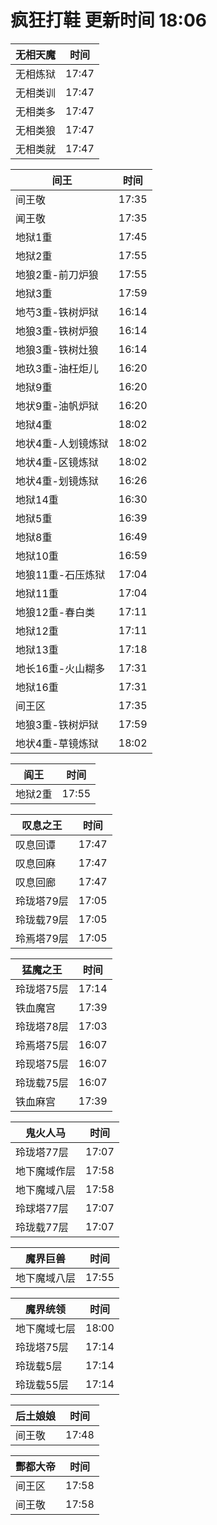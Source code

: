 # 疯狂打鞋 更新时间 18:06

| 无相天魔   | 时间    |
|--------|-------|
| 无相炼狱 | 17:47 |
| 无相类训 | 17:47 |
| 无相类多 | 17:47 |
| 无相类狼 | 17:47 |
| 无相类就 | 17:47 |

| 间王   | 时间    |
|--------|-------|
| 间王敬 | 17:35 |
| 闻王敬 | 17:35 |
| 地狱1重 | 17:45 |
| 地狱2重 | 17:55 |
| 地狼2重-前刀炉狼 | 17:55 |
| 地狱3重 | 17:59 |
| 地芍3重-铁树炉狱 | 16:14 |
| 地狼3重-铁树炉狼 | 16:14 |
| 地狼3重-铁树灶狼 | 16:14 |
| 地玖3重-油枉炬儿 | 16:20 |
| 地狱9重 | 16:20 |
| 地状9重-油帆炉狱 | 16:20 |
| 地狱4重 | 18:02 |
| 地状4重-人划镜炼狱 | 18:02 |
| 地状4重-区镜炼狱 | 18:02 |
| 地状4重-划镜炼狱 | 16:26 |
| 地狱14重 | 16:30 |
| 地狱5重 | 16:39 |
| 地狱8重 | 16:49 |
| 地狱10重 | 16:59 |
| 地狼11重-石压炼狱 | 17:04 |
| 地狱11重 | 17:04 |
| 地狼12重-春白类 | 17:11 |
| 地狱12重 | 17:11 |
| 地狱13重 | 17:18 |
| 地长16重-火山糊多 | 17:31 |
| 地狱16重 | 17:31 |
| 间王区 | 17:35 |
| 地狼3重-铁树炉狱 | 17:59 |
| 地状4重-草镜炼狱 | 18:02 |

| 阎王   | 时间    |
|--------|-------|
| 地狱2重 | 17:55 |

| 叹息之王   | 时间    |
|--------|-------|
| 叹息回谭 | 17:47 |
| 叹息回麻 | 17:47 |
| 叹息回廊 | 17:47 |
| 玲珑塔79层 | 17:05 |
| 玲珑载79层 | 17:05 |
| 玲焉塔79层 | 17:05 |

| 猛魔之王   | 时间    |
|--------|-------|
| 玲珑塔75层 | 17:14 |
| 铁血魔宫 | 17:39 |
| 玲珑塔78层 | 17:03 |
| 玲焉塔75层 | 16:07 |
| 玲现塔75层 | 16:07 |
| 玲珑载75层 | 16:07 |
| 铁血麻宫 | 17:39 |

| 鬼火人马   | 时间    |
|--------|-------|
| 玲珑塔77层 | 17:07 |
| 地下魔域作层 | 17:58 |
| 地下魔域八层 | 17:58 |
| 玲球塔77层 | 17:07 |
| 玲珑载77层 | 17:07 |

| 魔界巨兽   | 时间    |
|--------|-------|
| 地下魔域八层 | 17:55 |

| 魔界统领   | 时间    |
|--------|-------|
| 地下魔域七层 | 18:00 |
| 玲珑塔75层 | 17:14 |
| 玲珑载5层 | 17:14 |
| 玲珑载55层 | 17:14 |

| 后土娘娘   | 时间    |
|--------|-------|
| 间王敬 | 17:48 |

| 酆都大帝   | 时间    |
|--------|-------|
| 间王区 | 17:58 |
| 间王敬 | 17:58 |